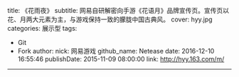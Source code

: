 title: 《花雨夜》
subtitle: 网易自研解密向手游《花语月》品牌宣传页。宣传页以花、月两大元素为主，与游戏保持一致的朦胧中国古典风。
cover: hyy.jpg
categories: 展示型
tags:
  - Git
  - Fork
author:
  nick: 网易游戏
  github_name: Netease
date: 2016-12-10 16:55:46
publishDate: 2015-11-09 08:00:00
link: http://hyy.163.com/m/
---
